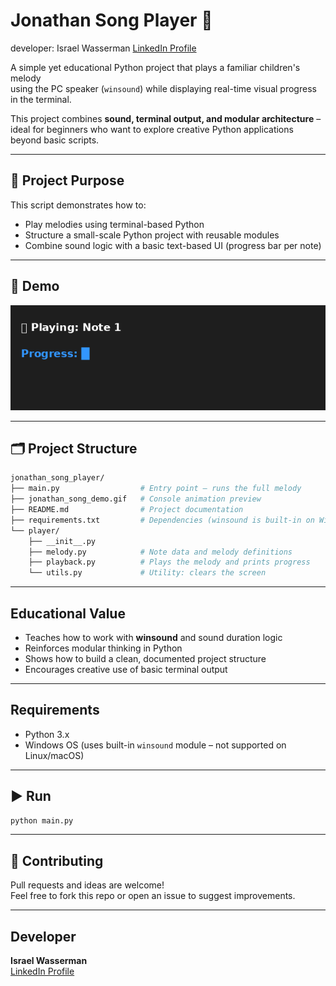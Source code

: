# Jonathan Song Player 🎵
developer: Israel Wasserman [LinkedIn Profile](https://www.linkedin.com/in/israel-wasserman)

A simple yet educational Python project that plays a familiar children's melody  
using the PC speaker (`winsound`) while displaying real-time visual progress in the terminal.

This project combines **sound, terminal output, and modular architecture** – ideal for beginners who want to explore creative Python applications beyond basic scripts.

---

## 🎯 Project Purpose

This script demonstrates how to:
- Play melodies using terminal-based Python
- Structure a small-scale Python project with reusable modules
- Combine sound logic with a basic text-based UI (progress bar per note)

---

## 🎥 Demo

![Console demo of melody playback](./jonathan_song_demo.gif)

---

## 🗂 Project Structure

```bash
jonathan_song_player/
├── main.py                  # Entry point – runs the full melody
├── jonathan_song_demo.gif   # Console animation preview
├── README.md                # Project documentation
├── requirements.txt         # Dependencies (winsound is built-in on Windows)
└── player/
    ├── __init__.py
    ├── melody.py            # Note data and melody definitions
    ├── playback.py          # Plays the melody and prints progress
    └── utils.py             # Utility: clears the screen
```

---

## Educational Value

- Teaches how to work with **winsound** and sound duration logic
- Reinforces modular thinking in Python
- Shows how to build a clean, documented project structure
- Encourages creative use of basic terminal output

---

## Requirements

- Python 3.x  
- Windows OS (uses built-in `winsound` module – not supported on Linux/macOS)

---

## ▶️ Run

```bash
python main.py
```

---

## 🤝 Contributing

Pull requests and ideas are welcome!  
Feel free to fork this repo or open an issue to suggest improvements.

---

## Developer

**Israel Wasserman**  
[LinkedIn Profile](https://www.linkedin.com/in/israel-wasserman)